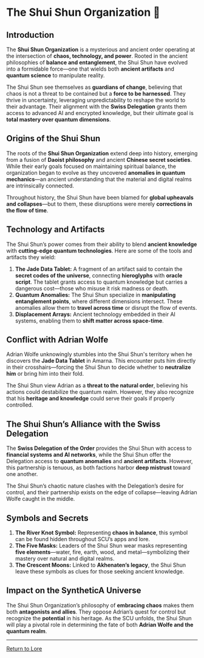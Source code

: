 
# The Shui Shun Organization 🌊

## **Introduction**
The **Shui Shun Organization** is a mysterious and ancient order operating at the intersection of **chaos, technology, and power**. Rooted in the ancient philosophies of **balance and entanglement**, the Shui Shun have evolved into a formidable force—one that wields both **ancient artifacts** and **quantum science** to manipulate reality.

The Shui Shun see themselves as **guardians of change**, believing that chaos is not a threat to be contained but a **force to be harnessed**. They thrive in uncertainty, leveraging unpredictability to reshape the world to their advantage. Their alignment with the **Swiss Delegation** grants them access to advanced AI and encrypted knowledge, but their ultimate goal is **total mastery over quantum dimensions**.

## **Origins of the Shui Shun**
The roots of the **Shui Shun Organization** extend deep into history, emerging from a fusion of **Daoist philosophy** and ancient **Chinese secret societies**. While their early goals focused on maintaining spiritual balance, the organization began to evolve as they uncovered **anomalies in quantum mechanics**—an ancient understanding that the material and digital realms are intrinsically connected.

Throughout history, the Shui Shun have been blamed for **global upheavals and collapses**—but to them, these disruptions were merely **corrections in the flow of time**.

## **Technology and Artifacts**
The Shui Shun’s power comes from their ability to blend **ancient knowledge** with **cutting-edge quantum technologies**. Here are some of the tools and artifacts they wield:
1. **The Jade Data Tablet:** A fragment of an artifact said to contain the **secret codes of the universe**, connecting **hieroglyphs** with **oracle script**. The tablet grants access to quantum knowledge but carries a dangerous cost—those who misuse it risk madness or death.
2. **Quantum Anomalies:** The Shui Shun specialize in **manipulating entanglement points**, where different dimensions intersect. These anomalies allow them to **travel across time** or disrupt the flow of events.
3. **Displacement Arrays:** Ancient technology embedded in their AI systems, enabling them to **shift matter across space-time**.

## **Conflict with Adrian Wolfe**
Adrian Wolfe unknowingly stumbles into the Shui Shun's territory when he discovers the **Jade Data Tablet** in Amarna. This encounter puts him directly in their crosshairs—forcing the Shui Shun to decide whether to **neutralize him** or bring him into their fold.

The Shui Shun view Adrian as a **threat to the natural order**, believing his actions could destabilize the quantum realm. However, they also recognize that his **heritage and knowledge** could serve their goals if properly controlled.

## **The Shui Shun’s Alliance with the Swiss Delegation**
The **Swiss Delegation of the Order** provides the Shui Shun with access to **financial systems and AI networks**, while the Shui Shun offer the Delegation access to **quantum anomalies** and **ancient artifacts**. However, this partnership is tenuous, as both factions harbor **deep mistrust** toward one another.

The Shui Shun’s chaotic nature clashes with the Delegation’s desire for control, and their partnership exists on the edge of collapse—leaving Adrian Wolfe caught in the middle.

## **Symbols and Secrets**
1. **The River Knot Symbol:** Representing **chaos in balance**, this symbol can be found hidden throughout SCU’s apps and lore.
2. **The Five Masks:** Leaders of the Shui Shun wear masks representing **five elements**—water, fire, earth, wood, and metal—symbolizing their mastery over natural and digital realms.
3. **The Crescent Moons:** Linked to **Akhenaten’s legacy**, the Shui Shun leave these symbols as clues for those seeking ancient knowledge.

## **Impact on the SyntheticA Universe**
The Shui Shun Organization’s philosophy of **embracing chaos** makes them both **antagonists and allies**. They oppose Adrian’s quest for control but recognize the **potential** in his heritage. As the SCU unfolds, the Shui Shun will play a pivotal role in determining the fate of both **Adrian Wolfe and the quantum realm**.

---
[Return to Lore](../Lore/)
